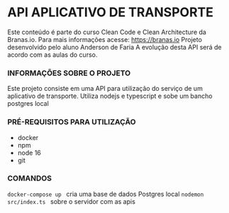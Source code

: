 # API APLICATIVO DE TRANSPORTE
Este conteúdo é parte do curso Clean Code e Clean Architecture da Branas.io. Para mais informações acesse: https://branas.io
Projeto desenvolvido pelo aluno Anderson de Faria
A evolução desta API será de acordo com as aulas do curso.

### INFORMAÇÕES SOBRE O PROJETO
Este projeto consiste em uma API para utilização do serviço de um aplicativo de transporte.
Utiliza nodejs e typescript e sobe um bancho postgres local

### PRÉ-REQUISITOS PARA UTILIZAÇÃO
* docker
* npm
* node 16
* git

### COMANDOS
```docker-compose up ``` cria uma base de dados Postgres local
```nodemon src/index.ts ``` sobre o servidor com as apis

